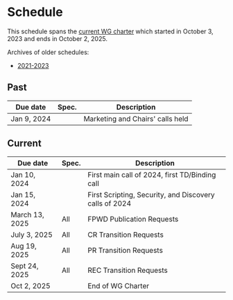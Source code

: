 # Schedule
This schedule spans the [current WG charter](https://www.w3.org/2023/10/wot-wg-2023.html) which started in October 3, 2023 and ends in October 2, 2025.

Archives of older schedules:
* [2021-2023](schedule_2023.md)

## Past
| Due date | Spec. | Description |
| --- | --- | --- |
| Jan 9, 2024 |   | Marketing and Chairs' calls held |

## Current
| Due date | Spec. | Description |
| --- | --- | --- |
| Jan 10, 2024 |   | First main call of 2024, first TD/Binding call |
| Jan 15, 2024 |   | First Scripting, Security, and Discovery calls of 2024 |
| March 13, 2025 | All | FPWD Publication Requests |
| July 3, 2025 | All | CR Transition Requests |
| Aug 19, 2025 | All | PR Transition Requests |
| Sept 24, 2025 | All | REC Transition Requests |
| Oct 2, 2025 |   | End of WG Charter |

